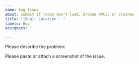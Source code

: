 ```yaml
---
name: Bug Issue
about: Submit if rooms don't load, broken NPCs, or crashes
title: "[Bug]: Location - "
labels: Bug
assignees: ''

---
```


Please describe the problem:

Please paste or attach a screenshot of the issue.
